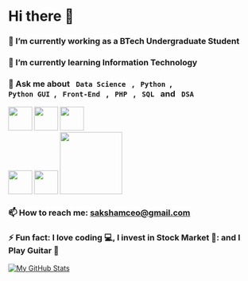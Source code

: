 # Hi there 👋

### 🔭 I’m currently working as a BTech Undergraduate Student
### 🌱 I’m currently learning Information Technology
### 💬 Ask me about <code> Data Science </code> , <code> Python </code>, <code> Python GUI </code>, <code> Front-End </code> , <code> PHP </code> , <code> SQL </code> and <code> DSA </code>
<img src="https://user-images.githubusercontent.com/59284238/119807925-3cbfb000-bf01-11eb-9f55-2a21b7d7869c.png" width="48">    <img src="https://user-images.githubusercontent.com/59284238/119807992-519c4380-bf01-11eb-87b6-72ef9f4592d3.png" width="48">  <img src="https://user-images.githubusercontent.com/59284238/119808541-d8e9b700-bf01-11eb-9c0b-b6a4533cca42.png" width="48"> <br> <img src="https://user-images.githubusercontent.com/59284238/119808215-88725980-bf01-11eb-9344-c2b2677f15b2.png" width="48">   <img src="https://user-images.githubusercontent.com/59284238/119808273-97590c00-bf01-11eb-9a6c-910513a11e13.png" width="48"> <img src="https://user-images.githubusercontent.com/59284238/119808363-adff6300-bf01-11eb-8137-78015115b5f9.png" width="125">
### 📫 How to reach me: sakshamceo@gmail.com
### ⚡ Fun fact: I love coding :computer:, I invest in Stock Market 💸: and I Play Guitar :guitar: <br>
[![My GitHub Stats](https://github-readme-stats.vercel.app/api/?username=sakshamceo&count_private=true&theme=tokyonight&showicons=true)]()<br>



